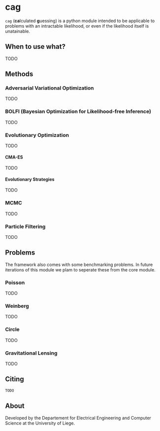 # cag

`cag` (**ca**lculated **g**uessing) is a python module intended to be applicable to problems with an intractable likelihood, or even if the likelihood itself is unatainable.

## When to use what?

TODO

## Methods

### Adversarial Variational Optimization

TODO

### BOLFI (Bayesian Optimization for Likelihood-free Inference)

TODO

### Evolutionary Optimization

TODO

#### CMA-ES

TODO

#### Evolutionary Strategies

TODO

### MCMC

TODO

### Particle Filtering

TODO

## Problems

The framework also comes with some benchmarking problems. In future iterations of this module we plam to seperate these from the core module.

### Poisson

TODO

### Weinberg

TODO

### Circle

TODO

### Gravitational Lensing

TODO

## Citing

```tex
TODO
```

## About

Developed by the Departement for Electrical Engineering and Computer Science at the University of Liege.
